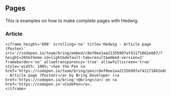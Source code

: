 ## Pages

This is examples on how to make complete pages with Hedwig.


### Article

```html|span-6,noSource
<iframe height='600' scrolling='no' title='Hedwig - Article page (Posten)' src='//codepen.io/team/bring/embed/c8ef0ee1aa2135b997af41171862e607/?height=265&theme-id=light&default-tab=result&embed-version=2' frameborder='no' allowtransparency='true' allowfullscreen='true' style='width: 100%;'>See the Pen <a href='https://codepen.io/team/bring/pen/c8ef0ee1aa2135b997af41171862e607/'>Hedwig - Article page (Posten)</a> by Bring Developer (<a href='https://codepen.io/bring'>@bring</a>) on <a href='https://codepen.io'>CodePen</a>.
</iframe>
```
